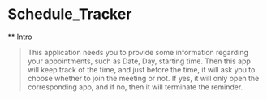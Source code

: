 # Schedule_Tracker
** Intro
>This application needs you to provide some information regarding your appointments, such as Date, Day, starting time. Then this app will keep track of the time, and just before the time, it will ask you to choose whether to join the meeting or not. If yes, it will only open the corresponding app, and if no, then it will terminate the reminder.

